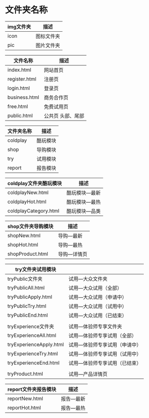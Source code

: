# 文件夹名称



| img文件夹 | 描述       |
| --------- | ---------- |
| icon      | 图标文件夹 |
| pic       | 图片文件夹 |



| 文件名称      | 描述              |
| ------------- | ----------------- |
| index.html    | 网站首页          |
| register.html | 注册页            |
| login.html    | 登录页            |
| business.html | 商务合作页        |
| free.html     | 免费试用页        |
| public.html   | 公共页 头部、尾部 |



| 文件夹名称 | 描述     |
| ---------- | -------- |
| coldplay   | 酷玩模块 |
| shop       | 导购模块 |
| try        | 试用模块 |
| report     | 报告模块 |



| coldplay文件夹酷玩模块 | 描述          |
| ---------------------- | ------------- |
| coldplayNew.html       | 酷玩模块—最新 |
| coldplayHot.html       | 酷玩模块—最热 |
| coldplayCategory.html  | 酷玩模块—品类 |



| shop文件夹导购模块 | 描述        |
| ------------------ | ----------- |
| shopNew.html       | 导购—最新   |
| shopHot.html       | 导购—最热   |
| shopProduct.html   | 导购—详情页 |



| try文件夹试用模块       |                               |
| ----------------------- | ----------------------------- |
| tryPublic文件夹         | 试用—大众文件夹               |
| tryPublicAll.html       | 试用—大众试用（全部）         |
| tryPublicApply.html     | 试用—大众试用（申请中）       |
| tryPublicTry.html       | 试用—大众试用（试用中）       |
| tryPublicEnd.html       | 试用—大众试用（已结束）       |
|                         |                               |
| tryExperience文件夹     | 试用—体验师专享文件夹         |
| tryExperienceAll.html   | 试用—体验师专享试用（全部）   |
| tryExperienceApply.html | 试用—体验师专享试用（申请中） |
| tryExperienceTry.html   | 试用—体验师专享试用（试用中） |
| tryExperienceEnd.html   | 试用—体验师专享试用（已结束） |
|                         |                               |
| tryProduct.html         | 试用—产品详情页               |



| report文件夹报告模块 | 描述      |
| -------------------- | --------- |
| reportNew.html       | 报告—最新 |
| reportHot.html       | 报告—最热 |



